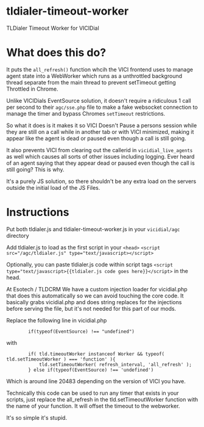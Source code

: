 # tldialer-timeout-worker
TLDialer Timeout Worker for VICIDial

# What does this do?

It puts the `all_refresh()` function whcih the VICI frontend uses to manage agent state into a WebWorker which runs as a unthrottled background thread separate from the main thread to prevent setTimeout getting Throttled in Chrome.

Unlike VICIDials EventSource solution, it doesn't require a ridiculous 1 call per second to their `agc/sse.php` file to make a fake websocket connection to manage the timer and bypass Chromes `setTimeout` restrictions.

So what it does is it makes it so VICI Doesn't Pause a persons session while they are still on a call while in another tab or with VICI minimized, making it appear like the agent is dead or paused even though a call is still going. 

It also prevents VICI from clearing out the callerid in `vicidial_live_agents` as well which causes all sorts of other issues including logging. Ever heard of an agent saying that they appear dead or paused even though the call is still going? This is why. 

It's a purely JS solution, so there shouldn't be any extra load on the servers outside the initial load of the JS Files. 

# Instructions

Put both tldialer.js and tldialer-timeout-worker.js in your `vicidial/agc` directory

Add tldialer.js to load as the first script in your `<head>` `<script src="/agc/tldialer.js" type="text/javascript></script>`

Optionally, you can paste tldialer.js code within script tags `<script type="text/javascript>{{tldialer.js code goes here}}</script>` in the head. 

At Esotech / TLDCRM We have a custom injection loader for vicidial.php that does this automatically so we can avoid touching the core code. It basically grabs vicidial.php and does string replaces for the injections before serving the file, but it's not needed for this part of our mods.

Replace the following line in vicidial.php

```
		if(typeof(EventSource) !== "undefined")
```

with 

```
		if( tld.timeoutWorker instanceof Worker && typeof( tld.setTimeoutWorker ) === 'function' ){
			tld.setTimeoutWorker( refresh_interval, 'all_refresh' );
		} else if(typeof(EventSource) !== 'undefined')
```

Which is around line 20483 depending on the version of VICI you have.

Technically this code can be used to run any timer that exists in your scripts, just replace the all_refresh in the tld.setTimeoutWorker function with the name of your function. It will offset the timeout to the webworker.

It's so simple it's stupid. 
